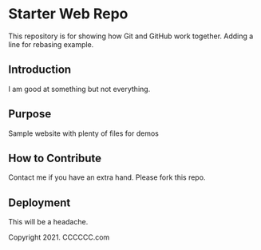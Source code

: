 # Starter Web Repo

This repository is for showing how Git and GitHub work together.
Adding a line for rebasing example.

## Introduction

I am good at something but not everything.

## Purpose

Sample website with plenty of files for demos

## How to Contribute

Contact me if you have an extra hand.
Please fork this repo.

## Deployment

This will be a headache.

Copyright 2021. CCCCCC.com
